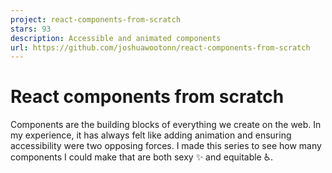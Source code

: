 ```yaml
---
project: react-components-from-scratch
stars: 93
description: Accessible and animated components
url: https://github.com/joshuawootonn/react-components-from-scratch
---
```


React components from scratch
=============================

Components are the building blocks of everything we create on the web. In my experience, it has always felt like adding animation and ensuring accessibility were two opposing forces. I made this series to see how many components I could make that are both sexy ✨ and equitable ♿.
